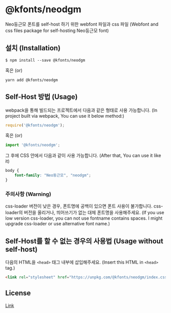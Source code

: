 # @kfonts/neodgm

Neo둥근모 폰트를 self-host 하기 위한 webfont 파일과 css 파일
(Webfont and css files package for self-hosting Neo둥근모 font)

## 설치 (Installation)

```
$ npm install --save @kfonts/neodgm
```

혹은 (or)

```
yarn add @kfonts/neodgm
```

## Self-Host 방법 (Usage)

webpack을 통해 빌드되는 프로젝트에서 다음과 같은 형태로 사용 가능합니다.
(In project built via webpack, You can use it below method:)

```js
require('@kfonts/neodgm');
```

혹은 (or)

```js
import '@kfonts/neodgm';
```

그 후에 CSS 안에서 다음과 같이 사용 가능합니다.
(After that, You can use it like it)

```css
body {
    font-family: "Neo둥근모", "neodgm";
}
```

### 주의사항 (Warning)

css-loader 버전이 낮은 경우, 폰트명에 공백이 있으면 폰트 사용이 불가합니다.
css-loader의 버전을 올리거나, 띄어쓰기가 없는 대체 폰트명을 사용해주세요.
(If you use low version css-loader, you can not use fontname contains spaces.
I might upgrade css-loader or use alternative font name.)

## Self-Host를 할 수 없는 경우의 사용법 (Usage without self-host)

다음의 HTML을 `<head>` 태그 내부에 삽입해주세요.
(Insert this HTML in `<head>` tag.)

```html
<link rel="stylesheet" href="https://unpkg.com/@kfonts/neodgm/index.css" />
```

## License

[Link](https://github.com/Dalgona/neodgm/blob/master/LICENSE.txt)